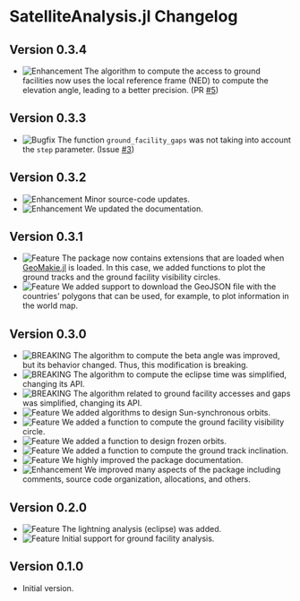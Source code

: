 SatelliteAnalysis.jl Changelog
==============================

Version 0.3.4
-------------

- ![Enhancement][badge-enhancement] The algorithm to compute the access to ground facilities
  now uses the local reference frame (NED) to compute the elevation angle, leading to a
  better precision. (PR [#5][gh-pr-5])

Version 0.3.3
-------------

- ![Bugfix][badge-bugfix] The function `ground_facility_gaps` was not taking into account
  the `step` parameter. (Issue [#3][gh-issue-3])

Version 0.3.2
-------------

- ![Enhancement][badge-enhancement] Minor source-code updates.
- ![Enhancement][badge-enhancement] We updated the documentation.

Version 0.3.1
-------------

- ![Feature][badge-feature] The package now contains extensions that are loaded when
  [GeoMakie.jl](https://github.com/MakieOrg/GeoMakie.jl) is loaded. In this case, we added
  functions to plot the ground tracks and the ground facility visibility circles.
- ![Feature][badge-feature] We added support to download the GeoJSON file with the
  countries' polygons that can be used, for example, to plot information in the world map.

Version 0.3.0
-------------

- ![BREAKING][badge-breaking] The algorithm to compute the beta angle was improved, but its
  behavior changed. Thus, this modification is breaking.
- ![BREAKING][badge-breaking] The algorithm to compute the eclipse time was simplified,
  changing its API.
- ![BREAKING][badge-breaking] The algorithm related to ground facility accesses and gaps was
  simplified, changing its API.
- ![Feature][badge-feature] We added algorithms to design Sun-synchronous orbits.
- ![Feature][badge-feature] We added a function to compute the ground facility visibility
  circle.
- ![Feature][badge-feature] We added a function to design frozen orbits.
- ![Feature][badge-feature] We added a function to compute the ground track inclination.
- ![Feature][badge-feature] We highly improved the package documentation.
- ![Enhancement][badge-enhancement] We improved many aspects of the package including
  comments, source code organization, allocations, and others.

Version 0.2.0
-------------

- ![Feature][badge-feature] The lightning analysis (eclipse) was added.
- ![Feature][badge-feature] Initial support for ground facility analysis.

Version 0.1.0
-------------

- Initial version.

[badge-breaking]: https://img.shields.io/badge/BREAKING-red.svg
[badge-deprecation]: https://img.shields.io/badge/Deprecation-orange.svg
[badge-feature]: https://img.shields.io/badge/Feature-green.svg
[badge-enhancement]: https://img.shields.io/badge/Enhancement-blue.svg
[badge-bugfix]: https://img.shields.io/badge/Bugfix-purple.svg
[badge-info]: https://img.shields.io/badge/Info-gray.svg

[gh-issue-3]: https://github.com/JuliaSpace/SatelliteAnalysis.jl/issues/3

[gh-pr-5]: https://github.com/JuliaSpace/SatelliteAnalysis.jl/pull/5
